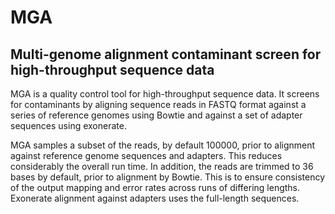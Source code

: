 MGA
===

Multi-genome alignment contaminant screen for high-throughput sequence data
---------------------------------------------------------------------------

MGA is a quality control tool for high-throughput sequence data. It screens for
contaminants by aligning sequence reads in FASTQ format against a series of
reference genomes using Bowtie and against a set of adapter sequences using
exonerate.

MGA samples a subset of the reads, by default 100000, prior to alignment against
reference genome sequences and adapters. This reduces considerably the overall run
time. In addition, the reads are trimmed to 36 bases by default, prior to alignment
by Bowtie. This is to ensure consistency of the output mapping and error rates across
runs of differing lengths. Exonerate alignment against adapters uses the full-length
sequences.

